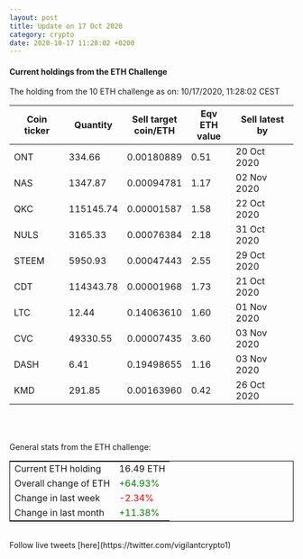 ```yaml
---
layout: post
title: Update on 17 Oct 2020
category: crypto
date: 2020-10-17 11:28:02 +0200
---
```

<!-- Global site tag (gtag.js) - Google Analytics -->
<script async src="https://www.googletagmanager.com/gtag/js?id=UA-103831149-5"></script>
<script>
  window.dataLayer = window.dataLayer || [];
  function gtag(){dataLayer.push(arguments);}
  gtag('js', new Date());

  gtag('config', 'UA-103831149-5');
</script>


#### Current holdings from the ETH Challenge

The holding from the 10 ETH challenge as on: 10/17/2020, 11:28:02 CEST

|Coin ticker|Quantity|Sell target<br>coin/ETH|Eqv ETH<br>value|Sell latest by|
|-----------|--------|-----------|-----------|--------------|
ONT|334.66|  0.00180889|0.51|20 Oct 2020|
NAS|1347.87|  0.00094781|1.17|02 Nov 2020|
QKC|115145.74|  0.00001587|1.58|22 Oct 2020|
NULS|3165.33|  0.00076384|2.18|31 Oct 2020|
STEEM|5950.93|  0.00047443|2.55|29 Oct 2020|
CDT|114343.78|  0.00001968|1.73|21 Oct 2020|
LTC|12.44|  0.14063610|1.60|01 Nov 2020|
CVC|49330.55|  0.00007435|3.60|03 Nov 2020|
DASH|6.41|  0.19498655|1.16|03 Nov 2020|
KMD|291.85|  0.00163960|0.42|26 Oct 2020|

<br>
<br>
<br>
General stats from the ETH challenge:

<table style="border:1px solid black;margin-left:auto;margin-right:auto;">
	<tbody>
	<tr>
		<td>Current ETH holding</td>
		<td>     16.49 ETH</td>
	</tr>
	<tr>
		<td>Overall change of ETH</td>
		<td><font color="green">+64.93%</font></td>
	</tr>
	<tr>
		<td>Change in last week</td>
		<td><font color="red">-2.34%</font></td>
	</tr>
	<tr>
		<td>Change in last month</td>
		<td><font color="green">+11.38%</font></td>
	</tr>
	</tbody>
</table>

<br>
Follow live tweets [here](https://twitter.com/vigilantcrypto1)
<br>
<br>